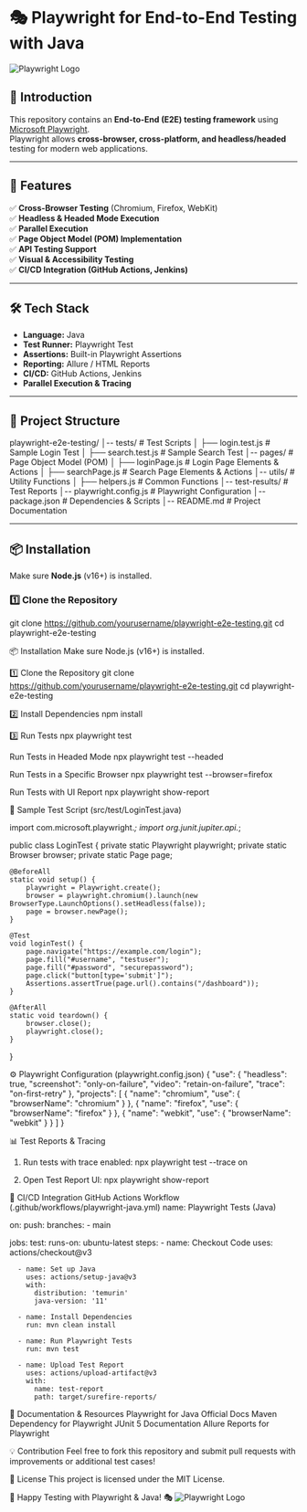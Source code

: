# 🎭 Playwright for End-to-End Testing with Java

![Playwright Logo](https://playwright.dev/img/playwright-logo.svg)  

## 📖 Introduction  
This repository contains an **End-to-End (E2E) testing framework** using [Microsoft Playwright](https://playwright.dev/).  
Playwright allows **cross-browser, cross-platform, and headless/headed** testing for modern web applications.  

---

## 🚀 Features  
✅ **Cross-Browser Testing** (Chromium, Firefox, WebKit)  
✅ **Headless & Headed Mode Execution**  
✅ **Parallel Execution**  
✅ **Page Object Model (POM) Implementation**  
✅ **API Testing Support**  
✅ **Visual & Accessibility Testing**  
✅ **CI/CD Integration (GitHub Actions, Jenkins)**  

---

## 🛠️ Tech Stack  
- **Language:** Java  
- **Test Runner:** Playwright Test  
- **Assertions:** Built-in Playwright Assertions  
- **Reporting:** Allure / HTML Reports  
- **CI/CD:** GitHub Actions, Jenkins  
- **Parallel Execution & Tracing**  

---

## 📂 Project Structure  
playwright-e2e-testing/
│-- tests/                    # Test Scripts
│   ├── login.test.js          # Sample Login Test
│   ├── search.test.js         # Sample Search Test
│-- pages/                     # Page Object Model (POM)
│   ├── loginPage.js           # Login Page Elements & Actions
│   ├── searchPage.js          # Search Page Elements & Actions
│-- utils/                     # Utility Functions
│   ├── helpers.js             # Common Functions
│-- test-results/              # Test Reports
│-- playwright.config.js       # Playwright Configuration
│-- package.json               # Dependencies & Scripts
│-- README.md                  # Project Documentation


---

## 📦 Installation  
Make sure **Node.js** (v16+) is installed.  

### 1️⃣ Clone the Repository  
git clone https://github.com/yourusername/playwright-e2e-testing.git
cd playwright-e2e-testing

📦 Installation
Make sure Node.js (v16+) is installed.

1️⃣ Clone the Repository
git clone https://github.com/yourusername/playwright-e2e-testing.git
cd playwright-e2e-testing

2️⃣ Install Dependencies
npm install

3️⃣ Run Tests
npx playwright test

Run Tests in Headed Mode
npx playwright test --headed

Run Tests in a Specific Browser
npx playwright test --browser=firefox

Run Tests with UI Report
npx playwright show-report

📝 Sample Test Script (src/test/LoginTest.java)

import com.microsoft.playwright.*;
import org.junit.jupiter.api.*;

public class LoginTest {
    private static Playwright playwright;
    private static Browser browser;
    private static Page page;

    @BeforeAll
    static void setup() {
        playwright = Playwright.create();
        browser = playwright.chromium().launch(new BrowserType.LaunchOptions().setHeadless(false));
        page = browser.newPage();
    }

    @Test
    void loginTest() {
        page.navigate("https://example.com/login");
        page.fill("#username", "testuser");
        page.fill("#password", "securepassword");
        page.click("button[type='submit']");
        Assertions.assertTrue(page.url().contains("/dashboard"));
    }

    @AfterAll
    static void teardown() {
        browser.close();
        playwright.close();
    }
}

⚙️ Playwright Configuration (playwright.config.json)
{
  "use": {
    "headless": true,
    "screenshot": "only-on-failure",
    "video": "retain-on-failure",
    "trace": "on-first-retry"
  },
  "projects": [
    { "name": "chromium", "use": { "browserName": "chromium" } },
    { "name": "firefox", "use": { "browserName": "firefox" } },
    { "name": "webkit", "use": { "browserName": "webkit" } }
  ]
}


📊 Test Reports & Tracing
1. Run tests with trace enabled:
npx playwright test --trace on

2. Open Test Report UI:
npx playwright show-report

🤖 CI/CD Integration
GitHub Actions Workflow (.github/workflows/playwright-java.yml)
name: Playwright Tests (Java)

on:
  push:
    branches:
      - main

jobs:
  test:
    runs-on: ubuntu-latest
    steps:
      - name: Checkout Code
        uses: actions/checkout@v3

      - name: Set up Java
        uses: actions/setup-java@v3
        with:
          distribution: 'temurin'
          java-version: '11'

      - name: Install Dependencies
        run: mvn clean install

      - name: Run Playwright Tests
        run: mvn test

      - name: Upload Test Report
        uses: actions/upload-artifact@v3
        with:
          name: test-report
          path: target/surefire-reports/

📖 Documentation & Resources
Playwright for Java Official Docs
Maven Dependency for Playwright
JUnit 5 Documentation
Allure Reports for Playwright

💡 Contribution
Feel free to fork this repository and submit pull requests with improvements or additional test cases!

📜 License
This project is licensed under the MIT License.

🚀 Happy Testing with Playwright & Java! 🎭
![Playwright Logo](https://playwright.dev/img/playwright-logo.svg)






